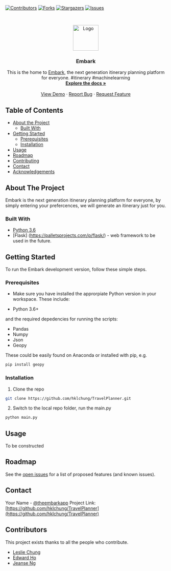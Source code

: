 [![Contributors][contributors-shield]][contributors-url]
[![Forks][forks-shield]][forks-url]
[![Stargazers][stars-shield]][stars-url]
[![Issues][issues-shield]][issues-url]



<!-- PROJECT LOGO -->
<br />
<p align="center">
  <a href="https://github.com/hklchung/TravelPlanner">
    <img src="https://scontent-syd2-1.xx.fbcdn.net/v/t1.0-9/88099705_114743766784417_1251650459005878272_n.png?_nc_cat=106&_nc_sid=e007fa&_nc_oc=AQlP56J-Nt5Je3oH09o6ZgvIwtgIIUzfoP49wKEH50ZSTuPw6pEJ8cLXYwu6NRxnTHY&_nc_ht=scontent-syd2-1.xx&oh=ad9ee1c94384a5b508bd25579a1f7681&oe=5EB5114F" alt="Logo" width="80" height="80">
  </a>

  <h3 align="center">Embark</h3>

  <p align="center">
  This is the home to <a href="https://embarkapp.co">Embark</a>, the next generation itinerary planning platform for everyone. #itinerary #machinelearning
    <br />
    <a href="https://github.com/hklchung/TravelPlanner"><strong>Explore the docs »</strong></a>
    <br />
    <br />
    <a href="https://github.com/hklchung/TravelPlanner">View Demo</a>
    ·
    <a href="https://github.com/hklchung/TravelPlanner/issues">Report Bug</a>
    ·
    <a href="https://github.com/hklchung/TravelPlanner/issues">Request Feature</a>
  </p>
</p>



<!-- TABLE OF CONTENTS -->
## Table of Contents

* [About the Project](#about-the-project)
  * [Built With](#built-with)
* [Getting Started](#getting-started)
  * [Prerequisites](#prerequisites)
  * [Installation](#installation)
* [Usage](#usage)
* [Roadmap](#roadmap)
* [Contributing](#contributing)
* [Contact](#contact)
* [Acknowledgements](#acknowledgements)



<!-- ABOUT THE PROJECT -->
## About The Project

Embark is the next generation itinerary planning platform for everyone, by simply entering your 
prefercences, we will generate an itinerary just for you. 

### Built With

* [Python 3.6](https://www.python.org/downloads/release/python-368/) 
* [Flask] (https://palletsprojects.com/p/flask/) - web framework to be used in the future.



<!-- GETTING STARTED -->
## Getting Started

To run the Embark development version, follow these simple steps.

### Prerequisites

* Make sure you have installed the approrpiate Python version in your workspace. These include:

* Python 3.6+

and the required depedencies for running the scripts:

* Pandas
* Numpy
* Json
* Geopy

These could be easily found on Anaconda or installed with pip, e.g.
```sh
pip install geopy
```

### Installation
 
1. Clone the repo
```sh
git clone https://github.com/hklchung/TravelPlanner.git
```
2. Switch to the local repo folder, run the main.py
```sh
python main.py
```



<!-- USAGE EXAMPLES -->
## Usage

To be constructed



<!-- ROADMAP -->
## Roadmap

See the [open issues](https://github.com/hklchung/TravelPlanner/issues) for a list of proposed features (and known issues).


<!-- CONTACT -->
## Contact

Your Name - [@theembarkapp](https://twitter.com/theembarkapp)
Project Link: [https://github.com/hklchung/TravelPlanner](https://github.com/hklchung/TravelPlanner)



<!-- CONTRIBUTORS -->

## Contributors
This project exists thanks to all the people who contribute. 

  
* [Leslie Chung](https://github.com/hklchung)
* [Edward Ho](https://github.com/edwardmfho)
* [Jeanse Ng](#)



<!-- MARKDOWN LINKS & IMAGES -->
<!-- https://www.markdownguide.org/basic-syntax/#reference-style-links -->
[contributors-shield]: https://img.shields.io/github/contributors/hklchung/TravelPlanner.svg?style=flat-square
[contributors-url]: https://github.com/hklchung/TravelPlanner/graphs/contributors
[forks-shield]: https://img.shields.io/github/forks/hklchung/TravelPlanner.svg?style=flat-square
[forks-url]: https://github.com/hklchung/TravelPlanner/network/members
[stars-shield]: https://img.shields.io/github/stars/hklchung/TravelPlanner.svg?style=flat-square
[stars-url]: https://github.com/hklchung/TravelPlanner/stargazers
[issues-shield]: https://img.shields.io/github/issues/hklchung/TravelPlanner.svg?style=flat-square
[issues-url]: https://github.com/hklchung/TravelPlanner/issues


